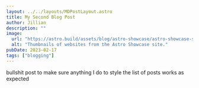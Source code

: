 ```yaml
---
layout: ../../layouts/MDPostLayout.astro
title: My Second Blog Post
author: Jillian
description: ""
image:
  url: "https://astro.build/assets/blog/astro-showcase/astro-showcase-screenshot.jpg"
  alt: "Thumbnails of websites from the Astro Showcase site."
pubDate: 2023-02-17
tags: ["blogging"]
---
```


bullshit post to make sure anything I do to style the list of posts works as expected
